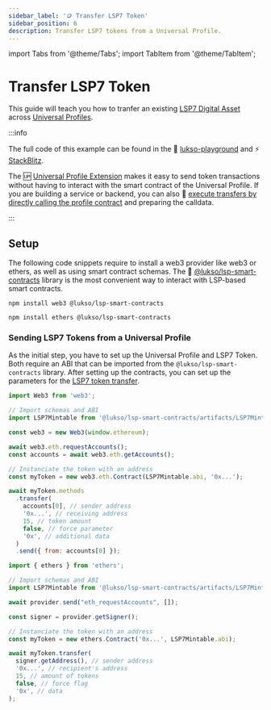 ```yaml
---
sidebar_label: '🪙 Transfer LSP7 Token'
sidebar_position: 6
description: Transfer LSP7 tokens from a Universal Profile.
---
```


import Tabs from '@theme/Tabs';
import TabItem from '@theme/TabItem';

# Transfer LSP7 Token

This guide will teach you how to tranfer an existing [LSP7 Digital Asset](../../standards/tokens/LSP7-Digital-Asset.md) across [Universal Profiles](../../standards/universal-profile/lsp0-erc725account.md).

:::info

The full code of this example can be found in the 👾 [lukso-playground](https://github.com/lukso-network/lukso-playground/blob/main/transfer-token/regular-transaction.js) and ⚡️ [StackBlitz](https://stackblitz.com/github/lukso-network/lukso-playground?file=transfer-token%2Fregular-transaction.js).

The 🆙 [Universal Profile Extension](https://chrome.google.com/webstore/detail/universal-profiles/abpickdkkbnbcoepogfhkhennhfhehfn) makes it easy to send token transactions without having to interact with the smart contract of the Universal Profile. If you are building a service or backend, you can also 👾 [execute transfers by directly calling the profile contract](https://github.com/lukso-network/lukso-playground/blob/main/transfer-token/backend-transaction.js) and preparing the calldata.

:::

## Setup

The following code snippets require to install a web3 provider like web3 or ethers, as well as using smart contract schemas. The 📃 [@lukso/lsp-smart-contracts](https://www.npmjs.com/package/@lukso/lsp-smart-contracts) library is the most convenient way to interact with LSP-based smart contracts.

<Tabs groupId="web3-lib">
  <TabItem value="web3js" label="web3.js">

```shell title="Install the dependencies"
npm install web3 @lukso/lsp-smart-contracts
```

  </TabItem>
  <TabItem value="ethersjs" label="ethers.js">

```shell title="Install the dependencies"
npm install ethers @lukso/lsp-smart-contracts
```

  </TabItem>
</Tabs>

### Sending LSP7 Tokens from a Universal Profile

As the initial step, you have to set up the Universal Profile and LSP7 Token. Both require an ABI that can be imported from the `@lukso/lsp-smart-contracts` library. After setting up the contracts, you can set up the parameters for the [LSP7 token transfer](https://docs.lukso.tech/contracts/contracts/LSP7DigitalAsset/#transfer).

<Tabs groupId="web3-lib">
  <TabItem value="web3js" label="web3.js">

<!-- prettier-ignore-start -->

```js
import Web3 from 'web3';

// Import schemas and ABI
import LSP7Mintable from '@lukso/lsp-smart-contracts/artifacts/LSP7Mintable.json';

const web3 = new Web3(window.ethereum);

await web3.eth.requestAccounts();
const accounts = await web3.eth.getAccounts();

// Instanciate the token with an address
const myToken = new web3.eth.Contract(LSP7Mintable.abi, '0x...');

await myToken.methods
  .transfer(
    accounts[0], // sender address
    '0x...', // receiving address
    15, // token amount
    false, // force parameter
    '0x', // additional data
  )
  .send({ from: accounts[0] });
```

<!-- prettier-ignore-end -->

  </TabItem>
  <TabItem value="ethersjs" label="ethers.js">

<!-- prettier-ignore-start -->

```js
import { ethers } from 'ethers';

// Import schemas and ABI
import LSP7Mintable from '@lukso/lsp-smart-contracts/artifacts/LSP7Mintable.json';

await provider.send("eth_requestAccounts", []);

const signer = provider.getSigner();

// Instanciate the token with an address
const myToken = new ethers.Contract('0x...', LSP7Mintable.abi);

await myToken.transfer(
  signer.getAddress(), // sender address
  '0x...', // recipient's address
  15, // amount of tokens
  false, // force flag
  '0x', // data
);
```

<!-- prettier-ignore-end -->

  </TabItem>
</Tabs>
